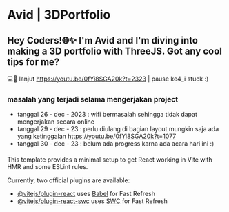 # Avid | 3DPortfolio

## Hey Coders!🌐✨ I'm Avid and I'm diving into making a 3D portfolio with ThreeJS. Got any cool tips for me? 

💻🚀 lanjut https://youtu.be/0fYi8SGA20k?t=2323 | pause ke4_i stuck :)

### masalah yang terjadi selama mengerjakan project
- tanggal 26 - dec - 2023 : wifi bermasalah sehingga tidak dapat mengerjakan secara online
- tanggal 29 - dec - 23   : perlu diulang di bagian layout mungkin saja ada yang ketinggalan 
https://youtu.be/0fYi8SGA20k?t=1077
- tanggal 30 - dec - 23   : belum ada progress karna ada acara hari ini :)


#### 

This template provides a minimal setup to get React working in Vite with HMR and some ESLint rules.

Currently, two official plugins are available:

- [@vitejs/plugin-react](https://github.com/vitejs/vite-plugin-react/blob/main/packages/plugin-react/README.md) uses [Babel](https://babeljs.io/) for Fast Refresh
- [@vitejs/plugin-react-swc](https://github.com/vitejs/vite-plugin-react-swc) uses [SWC](https://swc.rs/) for Fast Refresh
